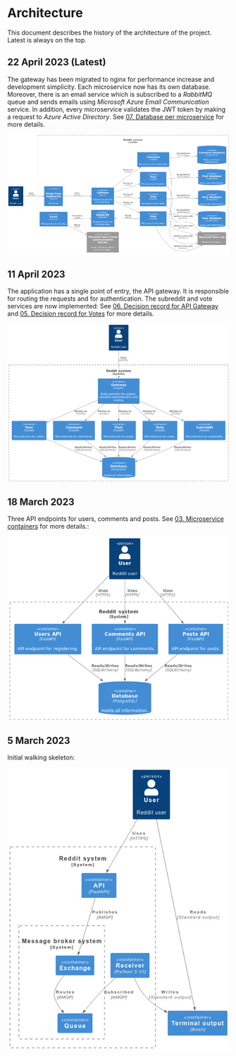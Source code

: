 # Architecture

This document describes the history of the architecture of the project. Latest is always on the top.

## 22 April 2023 (Latest)

The gateway has been migrated to nginx for performance increase and development simplicity. Each microservice now has
its own database. Moreover, there is an email service which is subscribed to a _RabbitMQ_ queue and sends emails
using _Microsoft Azure Email Communication_ service. In addition, every microservice validates the JWT token
by making a request to _Azure Active Directory_.
See [07. Database per microservice](decisions/api/07-database-per-microservice.md) for more details.

![img](img/2023-04-22-architecture.png "Architecture from 22 April 2023")

## 11 April 2023

The application has a single point of entry, the API gateway. It is responsible for routing the
requests and for authentication. The subreddit and vote services are now implemented:
See [06. Decision record for API Gateway](decisions/api/06-api-gateway.md) and
[05. Decision record for Votes](decisions/api/05-votes-microservice.md) for more details.

![img](img/2023-04-11-architecture.png "Architecture from 11 April 2023")

## 18 March 2023

Three API endpoints for users, comments and posts. See
[03. Microservice containers](decisions/api/04-microservice-containers.md) for more details.:

![img](img/2023-03-18-architecture.png "Architecture from 18 March 2023")

## 5 March 2023

Initial walking skeleton:

![img](img/2023-03-05-architecture.png "Architecture from 5 March 2023")
